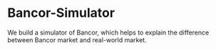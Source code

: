# Bancor-Simulator
We build a simulator of Bancor, which helps to explain the difference between Bancor market and real-world market.
